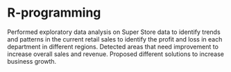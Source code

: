 # R-programming
Performed exploratory data analysis on Super Store data to identify trends and patterns in the current retail sales to identify the profit and loss in each department in different regions. Detected areas that need improvement to increase overall sales and revenue. Proposed different solutions to increase business growth.
